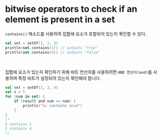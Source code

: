 # bitwise operators to check if an element is present in a set

`contains()` 메소드를 사용하여 집합에 요소가 포함되어 있는지 확인할 수 있다.

```kotlin
val set = setOf(1, 2, 3)
println(set.contains(1)) // outputs "true"
println(set.contains(4)) // outputs "false"
```

<br>

집합에 요소가 있는지 확인하기 위해 비트 연산자를 사용하려면 `AND 연산자(and)`를 사용하여 특정 비트가 설정되어 있는지 확인해야 합니다.

```kotlin
val set = setOf(1, 2, 4)
val x = 5
for (num in set) {
    if (result and num == num) {
        println("$x contains $num")
    }
}
/*
5 contains 1
5 contains 4
*/
```